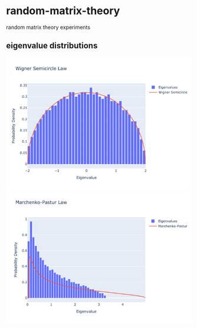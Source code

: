 # random-matrix-theory
random matrix theory experiments

## eigenvalue distributions
![wigner](images/wigner_semicircle.png)
![march_past](images/marchenko_pastur.png)

